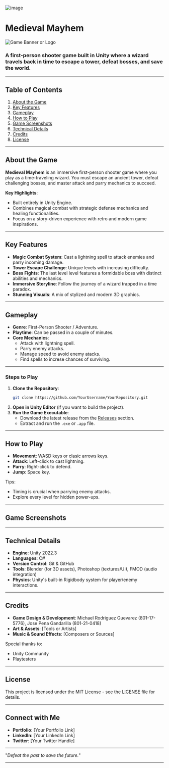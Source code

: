 ![image](https://github.com/user-attachments/assets/91acd715-197d-44e2-a980-56557aec3901)
# Medieval Mayhem

![Game Banner or Logo](Insert-Image-URL-Here)

### A first-person shooter game built in Unity where a wizard travels back in time to escape a tower, defeat bosses, and save the world.

---

## Table of Contents
1. [About the Game](#about-the-game)
2. [Key Features](#key-features)
3. [Gameplay](#gameplay)
5. [How to Play](#how-to-play)
6. [Game Screenshots](#game-screenshots)
7. [Technical Details](#technical-details)
8. [Credits](#credits)
9. [License](#license)

---

## About the Game

**Medieval Mayhem** is an immersive first-person shooter game where you play as a time-traveling wizard. You must escape an ancient tower, defeat challenging bosses, and master attack and parry mechanics to succeed. 

**Key Highlights**:
- Built entirely in Unity Engine.
- Combines magical combat with strategic defense mechanics and healing functionalities.
- Focus on a story-driven experience with retro and modern game inspirations.

---

## Key Features

- **Magic Combat System**: Cast a lightning spell to attack enemies and parry incoming damage.
- **Tower Escape Challenge**: Unique levels with increasing difficulty.
- **Boss Fights**: The last level level features a formidable boss with distinct abilities and mechanics.
- **Immersive Storyline**: Follow the journey of a wizard trapped in a time paradox.
- **Stunning Visuals**: A mix of stylized and modern 3D graphics.

---

## Gameplay

- **Genre**: First-Person Shooter / Adventure.
- **Playtime**: Can be passed in a couple of minutes.
- **Core Mechanics**:
   - Attack with lightning spell.
   - Parry enemy attacks.
   - Manage speed to avoid enemy atacks.
   - Find spells to increse chances of surviving.

---

### Steps to Play
1. **Clone the Repository**:
   ```bash
   git clone https://github.com/YourUsername/YourRepository.git
   ```
2. **Open in Unity Editor** (if you want to build the project).
3. **Run the Game Executable**:
   - Download the latest release from the [Releases](https://github.com/YourUsername/YourRepository/releases) section.
   - Extract and run the `.exe` or `.app` file.

---

## How to Play

- **Movement**: WASD keys or clasic arrows keys.
- **Attack**: Left-click to cast lightning.
- **Parry**: Right-click to defend.
- **Jump**: Space key.

Tips:
- Timing is crucial when parrying enemy attacks.
- Explore every level for hidden power-ups.

---

## Game Screenshots



---

## Technical Details

- **Engine**: Unity 2022.3
- **Languages**: C#
- **Version Control**: Git & GitHub
- **Tools**: Blender (for 3D assets), Photoshop (textures/UI), FMOD (audio integration)
- **Physics**: Unity's built-in Rigidbody system for player/enemy interactions.

---

## Credits

- **Game Design & Development**: Michael Rodriguez Guevarez (801-17-5776), Jose Pena Gandarilla (801-21-0418)
- **Art & Assets**: [Tools or Artists]
- **Music & Sound Effects**: [Composers or Sources]

Special thanks to:
- Unity Community
- Playtesters

---

## License

This project is licensed under the MIT License - see the [LICENSE](LICENSE) file for details.

---

## Connect with Me

- **Portfolio**: [Your Portfolio Link]
- **LinkedIn**: [Your LinkedIn Link]
- **Twitter**: [Your Twitter Handle]

---

"*Defeat the past to save the future.*"

---
